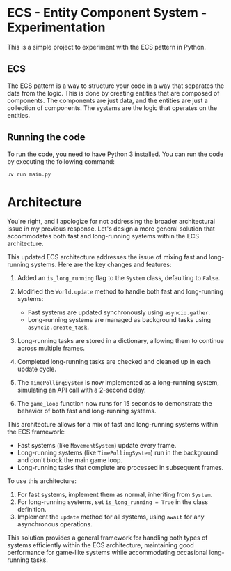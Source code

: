 # ECS - Entity Component System - Experimentation

This is a simple project to experiment with the ECS pattern in Python.

## ECS

The ECS pattern is a way to structure your code in a way that separates the data from the logic. This is done by creating entities that are composed of components. The components are just data, and the entities are just a collection of components. The systems are the logic that operates on the entities.

## Running the code

To run the code, you need to have Python 3 installed. You can run the code by executing the following command:

```bash
uv run main.py
```

# Architecture

You're right, and I apologize for not addressing the broader architectural issue in my previous response. Let's design a more general solution that accommodates both fast and long-running systems within the ECS architecture.

This updated ECS architecture addresses the issue of mixing fast and long-running systems. Here are the key changes and features:

1. Added an `is_long_running` flag to the `System` class, defaulting to `False`.

2. Modified the `World.update` method to handle both fast and long-running systems:
   - Fast systems are updated synchronously using `asyncio.gather`.
   - Long-running systems are managed as background tasks using `asyncio.create_task`.

3. Long-running tasks are stored in a dictionary, allowing them to continue across multiple frames.

4. Completed long-running tasks are checked and cleaned up in each update cycle.

5. The `TimePollingSystem` is now implemented as a long-running system, simulating an API call with a 2-second delay.

6. The `game_loop` function now runs for 15 seconds to demonstrate the behavior of both fast and long-running systems.

This architecture allows for a mix of fast and long-running systems within the ECS framework:

- Fast systems (like `MovementSystem`) update every frame.
- Long-running systems (like `TimePollingSystem`) run in the background and don't block the main game loop.
- Long-running tasks that complete are processed in subsequent frames.

To use this architecture:

1. For fast systems, implement them as normal, inheriting from `System`.
2. For long-running systems, set `is_long_running = True` in the class definition.
3. Implement the `update` method for all systems, using `await` for any asynchronous operations.

This solution provides a general framework for handling both types of systems efficiently within the ECS architecture, maintaining good performance for game-like systems while accommodating occasional long-running tasks.
